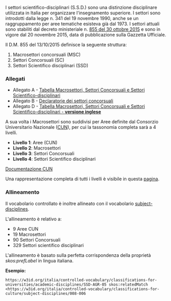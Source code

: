 I settori scientifico-disciplinari (S.S.D.) sono una distinzione disciplinare utilizzata in Italia per organizzare l'insegnamento superiore.
I settori sono introdotti dalla legge n. 341 del 19 novembre 1990, anche se un raggruppamento per aree tematiche esisteva già dal 1973.
I settori attuali sono stabiliti dal decreto ministeriale n. [855 del 30 ottobre 2015](http://attiministeriali.miur.it/anno-2015/ottobre/dm-30102015.aspx) e sono in vigore dal 20 novembre 2015, data di pubblicazione sulla Gazzetta Ufficiale.

Il D.M. 855 del 13/10/2015 definisce la seguente struttura:

1) Macrosettori concorsuali (MSC)
2) Settori Concorsuali (SC)
3) Settori Scientifico disciplinari (SSD)

### Allegati
* Allegato A - [Tabella Macrosettori, Settori Concorsuali e Settori Scientifico-disciplinari](http://attiministeriali.miur.it/media/265754/allegato_a.pdf)
* Allegato B - [Declaratorie dei settori concorsuali](http://attiministeriali.miur.it/media/265757/allegato_b.pdf)
* Allegato D - [Tabella Macrosettori, Settori Concorsuali e Settori Scientifico-disciplinari - **versione inglese**](http://attiministeriali.miur.it/media/265763/allegato_d.pdf)

A sua volta i Macrosettori sono suddivisi per Aree definite dal Consorzio Universitario Nazionale ([CUN](https://www.cun.it)), per cui la tassonomia completa sarà a 4 livelli.

* **Livello 1**: Aree (CUN)
* **Livello 2**: Macrosettori
* **Livello 3**: Settori Concorsuali
* **Livello 4**: Settori Scientifico disciplinari

[Documentazione CUN](https://www.cun.it/uploads/4079/Allegato_CAcademicFieldsandDisciplines.pdf?v=)

Una rappresentazione completa di tutti i livelli è visibile in questa [pagina](https://it.wikipedia.org/wiki/Settore_scientifico-disciplinare).

### Allineamento

Il vocabolario controllato è inoltre allineato con il vocabolario [subject-disciplines](https://github.com/italia/daf-ontologie-vocabolari-controllati/tree/master/VocabolariControllati/classifications-for-culture/subject-disciplines).

L'allineamento è relativo a:

* 9 Aree CUN
* 19 Macrosettori
* 90 Settori Concorsuali
* 329 Settori scientifico disciplinari


L'allineamento è basato sulla perfetta corrispondenza della proprietà *skos:prefLabel* in lingua italiana. 

**Esempio:**


`https://w3id.org/italia/controlled-vocabulary/classifications-for-universities/academic-disciplines/SSD-AGR-05
skos:relatedMatch <https://w3id.org/italia/controlled-vocabulary/classifications-for-culture/subject-disciplines/008-006`
